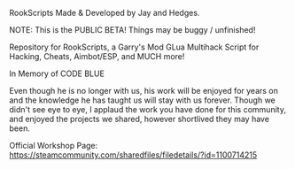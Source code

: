 RookScripts
Made & Developed by Jay and Hedges.

NOTE: This is the PUBLIC BETA! Things may be buggy / unfinished!

Repository for RookScripts, a Garry's Mod GLua Multihack Script for Hacking, Cheats, Aimbot/ESP, and MUCH more!

In Memory of CODE BLUE

Even though he is no longer with us, his work will be enjoyed for years on and the knowledge he has taught us will stay with us forever. Though we didn't see eye to eye, I applaud the work you have done for this community, and enjoyed the projects we shared, however shortlived they may have been.

Official Workshop Page: https://steamcommunity.com/sharedfiles/filedetails/?id=1100714215

